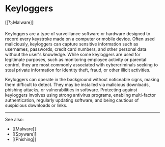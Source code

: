 
# Keyloggers

[[🏷️Malware]] 

Keyloggers are a type of surveillance software or hardware designed to record every keystroke made on a computer or mobile device. Often used maliciously, keyloggers can capture sensitive information such as usernames, passwords, credit card numbers, and other personal data without the user's knowledge. While some keyloggers are used for legitimate purposes, such as monitoring employee activity or parental control, they are most commonly associated with cybercriminals seeking to steal private information for identity theft, fraud, or other illicit activities.

Keyloggers can operate in the background without noticeable signs, making them difficult to detect. They may be installed via malicious downloads, phishing attacks, or vulnerabilities in software. Protecting against keyloggers involves using strong antivirus programs, enabling multi-factor authentication, regularly updating software, and being cautious of suspicious downloads or links.

---

See also:

- [[Malware]]
- [[Spyware]]
- [[Phishing]]